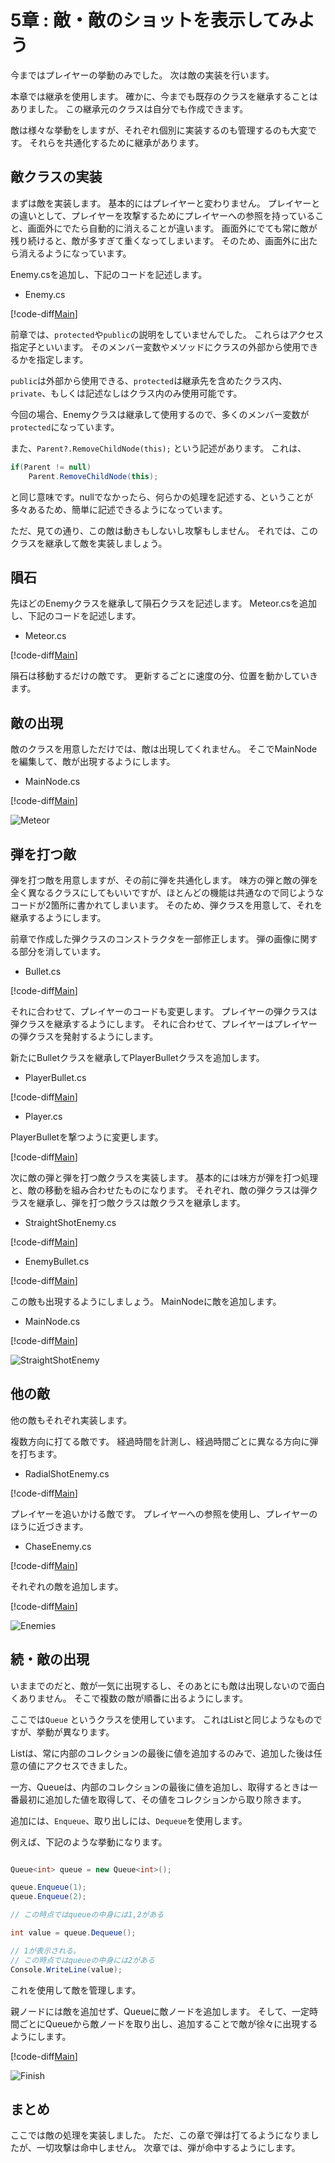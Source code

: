 # 5章 : 敵・敵のショットを表示してみよう

今まではプレイヤーの挙動のみでした。
次は敵の実装を行います。

本章では継承を使用します。
確かに、今までも既存のクラスを継承することはありました。
この継承元のクラスは自分でも作成できます。

敵は様々な挙動をしますが、それぞれ個別に実装するのも管理するのも大変です。
それらを共通化するために継承があります。

## 敵クラスの実装

まずは敵を実装します。
基本的にはプレイヤーと変わりません。
プレイヤーとの違いとして、プレイヤーを攻撃するためにプレイヤーへの参照を持っていること、画面外にでたら自動的に消えることが違います。
画面外にでても常に敵が残り続けると、敵が多すぎて重くなってしまいます。
そのため、画面外に出たら消えるようになっています。

Enemy.csを追加し、下記のコードを記述します。

- Enemy.cs

[!code-diff[Main](Text/Enemy.cs)]

前章では、`protected`や`public`の説明をしていませんでした。
これらはアクセス指定子といいます。
そのメンバー変数やメソッドにクラスの外部から使用できるかを指定します。

`public`は外部から使用できる、`protected`は継承先を含めたクラス内、`private`、もしくは記述なしはクラス内のみ使用可能です。

今回の場合、Enemyクラスは継承して使用するので、多くのメンバー変数が`protected`になっています。

また、``` Parent?.RemoveChildNode(this); ``` という記述があります。
これは、

```cs
if(Parent != null)
    Parent.RemoveChildNode(this);
```

と同じ意味です。nullでなかったら、何らかの処理を記述する、ということが多々あるため、簡単に記述できるようになっています。

ただ、見ての通り、この敵は動きもしないし攻撃もしません。
それでは、このクラスを継承して敵を実装しましょう。

## 隕石

先ほどのEnemyクラスを継承して隕石クラスを記述します。
Meteor.csを追加し、下記のコードを記述します。

- Meteor.cs

[!code-diff[Main](Text/Meteor.cs)]

隕石は移動するだけの敵です。
更新するごとに速度の分、位置を動かしていきます。
<!--
更新内で ```base.OnUpdate();``` を呼んでいます。
これは、継承元のOnUpdateを呼ぶという意味です。
継承元で、画面外に出たら消すという処理を行っているため、継承元のOnUpdateを呼ぶ必要があります。
-->

## 敵の出現

敵のクラスを用意しただけでは、敵は出現してくれません。
そこでMainNodeを編集して、敵が出現するようにします。

- MainNode.cs

[!code-diff[Main](Text/MainNode_1.cs)]

![Meteor](Image/Meteor.png)

## 弾を打つ敵

弾を打つ敵を用意しますが、その前に弾を共通化します。
味方の弾と敵の弾を全く異なるクラスにしてもいいですが、ほとんどの機能は共通なので同じようなコードが2箇所に書かれてしまいます。
そのため、弾クラスを用意して、それを継承するようにします。

前章で作成した弾クラスのコンストラクタを一部修正します。
弾の画像に関する部分を消しています。

- Bullet.cs

[!code-diff[Main](Text/Bullet.cs)]

それに合わせて、プレイヤーのコードも変更します。
プレイヤーの弾クラスは弾クラスを継承するようにします。
それに合わせて、プレイヤーはプレイヤーの弾クラスを発射するようにします。

新たにBulletクラスを継承してPlayerBulletクラスを追加します。

- PlayerBullet.cs

[!code-diff[Main](Text/PlayerBullet.cs)]

- Player.cs

PlayerBulletを撃つように変更します。

[!code-diff[Main](Text/Player.cs)]

次に敵の弾と弾を打つ敵クラスを実装します。
基本的には味方が弾を打つ処理と、敵の移動を組み合わせたものになります。
それぞれ、敵の弾クラスは弾クラスを継承し、弾を打つ敵クラスは敵クラスを継承します。

- StraightShotEnemy.cs

[!code-diff[Main](Text/StraightShotEnemy.cs)]

- EnemyBullet.cs

[!code-diff[Main](Text/EnemyBullet.cs)]

この敵も出現するようにしましょう。
MainNodeに敵を追加します。

- MainNode.cs

[!code-diff[Main](Text/MainNode_2.cs)]

![StraightShotEnemy](Image/StraightShotEnemy.png)

## 他の敵

他の敵もそれぞれ実装します。

複数方向に打てる敵です。
経過時間を計測し、経過時間ごとに異なる方向に弾を打ちます。

- RadialShotEnemy.cs

[!code-diff[Main](Text/RadialShotEnemy.cs)]

プレイヤーを追いかける敵です。
プレイヤーへの参照を使用し、プレイヤーのほうに近づきます。

- ChaseEnemy.cs

[!code-diff[Main](Text/ChaseEnemy.cs)]

それぞれの敵を追加します。

[!code-diff[Main](Text/MainNode_3.cs)]

![Enemies](Image/Enemies.png)

## 続・敵の出現

いままでのだと、敵が一気に出現するし、そのあとにも敵は出現しないので面白くありません。
そこで複数の敵が順番に出るようにします。

ここでは``` Queue ``` というクラスを使用しています。
これはListと同じようなものですが、挙動が異なります。

Listは、常に内部のコレクションの最後に値を追加するのみで、追加した後は任意の値にアクセスできました。

一方、Queueは、内部のコレクションの最後に値を追加し、取得するときは一番最初に追加した値を取得して、その値をコレクションから取り除きます。

追加には、``` Enqueue ```、取り出しには、```Dequeue```を使用します。

例えば、下記のような挙動になります。

```cs

Queue<int> queue = new Queue<int>();

queue.Enqueue(1);
queue.Enqueue(2);

// この時点ではqueueの中身には1,2がある

int value = queue.Dequeue();

// 1が表示される。
// この時点ではqueueの中身には2がある
Console.WriteLine(value); 

```

これを使用して敵を管理します。

親ノードには敵を追加せず、Queueに敵ノードを追加します。
そして、一定時間ごとにQueueから敵ノードを取り出し、追加することで敵が徐々に出現するようにします。

[!code-diff[Main](Text/MainNode_4.cs)]

![Finish](Image/Finish.png)

## まとめ

ここでは敵の処理を実装しました。
ただ、この章で弾は打てるようになりましたが、一切攻撃は命中しません。
次章では、弾が命中するようにします。
